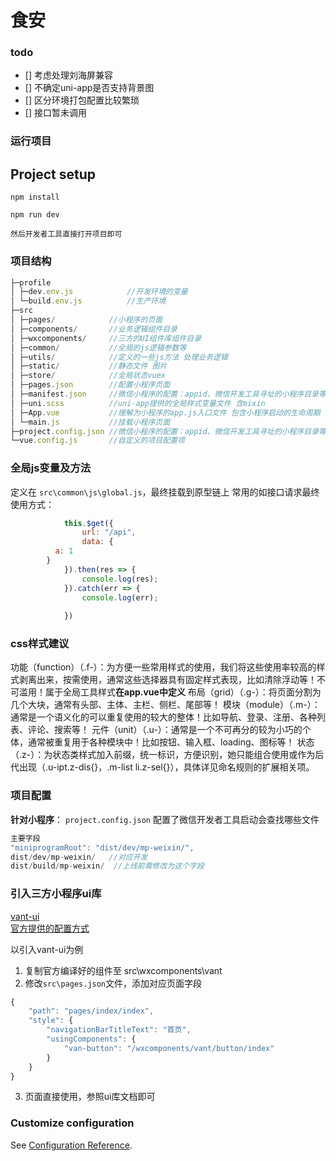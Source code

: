 # 食安

### todo
- [] 考虑处理刘海屏兼容
- [] 不确定uni-app是否支持背景图
- [] 区分环境打包配置比较繁琐
- [] 接口暂未调用
   
### 运行项目
## Project setup
```
npm install

npm run dev

然后开发者工具直接打开项目即可
```


### 项目结构
```js
├─profile
│ ├─dev.env.js            //开发环境的变量
│ └─build.env.js          //生产环境 
├─src
│ ├─pages/            //小程序的页面
│ ├─components/       //业务逻辑组件目录
│ ├─wxcomponents/     //三方的UI组件库组件目录
│ ├─common/           //全局的js逻辑参数等
│ ├─utils/            //定义的一些js方法 处理业务逻辑
│ ├─static/           //静态文件 图片
│ ├─store/            //全局状态vuex
│ ├─pages.json        //配置小程序页面
│ ├─manifest.json     //微信小程序的配置：appid、微信开发工具寻址的小程序目录等
│ ├─uni.scss          //uni-app提供的全局样式变量文件 含mixin
│ ├─App.vue           //理解为小程序的app.js入口文件 包含小程序启动的生命周期
│ └─main.js           //挂载小程序页面 
├─project.config.json //微信小程序的配置：appid、微信开发工具寻址的小程序目录等
└─vue.config.js       //自定义的项目配置项
```

### 全局js变量及方法  

定义在 `src\common\js\global.js`，最终挂载到原型链上
常用的如接口请求最终使用方式：
```js
			this.$get({
				url: "/api",
				data: {
          a: 1
        }
			}).then(res => {
				console.log(res);
			}).catch(err => {
				console.log(err);
				
			})
```  


### css样式建议   

功能（function）（.f-）：为方便一些常用样式的使用，我们将这些使用率较高的样式剥离出来，按需使用，通常这些选择器具有固定样式表现，比如清除浮动等！不可滥用！属于全局工具样式**在app.vue中定义**
布局（grid）（.g-）：将页面分割为几个大块，通常有头部、主体、主栏、侧栏、尾部等！
模块（module）（.m-）：通常是一个语义化的可以重复使用的较大的整体！比如导航、登录、注册、各种列表、评论、搜索等！
元件（unit）（.u-）：通常是一个不可再分的较为小巧的个体，通常被重复用于各种模块中！比如按钮、输入框、loading、图标等！
状态（.z-）：为状态类样式加入前缀，统一标识，方便识别，她只能组合使用或作为后代出现（.u-ipt.z-dis{}，.m-list li.z-sel{}），具体详见命名规则的扩展相关项。

### 项目配置

**针对小程序**： `project.config.json` 配置了微信开发者工具启动会查找哪些文件

```js
主要字段
"miniprogramRoot": "dist/dev/mp-weixin/",
dist/dev/mp-weixin/   //对应开发
dist/build/mp-weixin/  //上线前需修改为这个字段 
```

### 引入三方小程序ui库  
[vant-ui](https://youzan.github.io/vant-weapp/#/button)   
[官方提供的配置方式](https://uniapp.dcloud.io/frame?id=%E5%B0%8F%E7%A8%8B%E5%BA%8F%E7%BB%84%E4%BB%B6%E6%94%AF%E6%8C%81)

以引入vant-ui为例
1. 复制官方编译好的组件至 src\wxcomponents\vant
2. 修改`src\pages.json`文件，添加对应页面字段
```js
{
	"path": "pages/index/index",
	"style": {
		"navigationBarTitleText": "首页",
		"usingComponents": {
			"van-button": "/wxcomponents/vant/button/index"
		}
	}
}
```
3. 页面直接使用，参照ui库文档即可  


### Customize configuration
See [Configuration Reference](https://cli.vuejs.org/config/).
